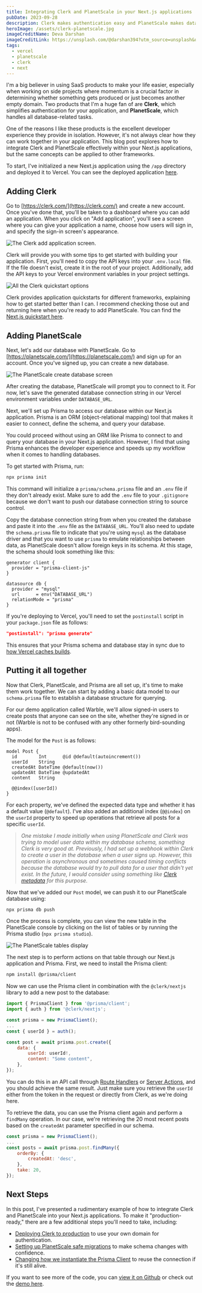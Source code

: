 ```yaml
---
title: Integrating Clerk and PlanetScale in your Next.js applications
pubDate: 2023-09-28
description: Clerk makes authentication easy and PlanetScale makes databases easy but how do you make them work together?
heroImage: /assets/clerk-planetscale.jpg
imageCreditName: Deva Darshan
imageCreditLink: https://unsplash.com/@darshan394?utm_source=unsplash&utm_medium=referral&utm_content=creditCopyText
tags:
  - vercel
  - planetscale
  - clerk
  - next
---
```


I'm a big believer in using SaaS products to make your life easier, especially when working on side projects where momentum is a crucial factor in determining whether something gets produced or just becomes another empty domain. Two products that I'm a huge fan of are **Clerk**, which simplifies authentication for your application, and **PlanetScale**, which handles all database-related tasks.

One of the reasons I like these products is the excellent developer experience they provide in isolation. However, it's not always clear how they can work together in your application. This blog post explores how to integrate Clerk and PlanetScale effectively within your Next.js applications, but the same concepts can be applied to other frameworks.

To start, I've initialized a new Next.js application using the `/app` directory and deployed it to Vercel. You can see the deployed application [here](https://warble-plum.vercel.app/).

## Adding Clerk

Go to [https://clerk.com/](https://clerk.com/) and create a new account. Once you've done that, you'll be taken to a dashboard where you can add an application. When you click on "Add application", you'll see a screen where you can give your application a name, choose how users will sign in, and specify the sign-in screen's appearance.

![The Clerk add application screen.](/assets/clerk-create.png)

Clerk will provide you with some tips to get started with building your application. First, you'll need to copy the API keys into your `.env.local` file. If the file doesn't exist, create it in the root of your project. Additionally, add the API keys to your Vercel environment variables in your project settings.

![All the Clerk quickstart options](/assets/clerk-quickstarts.png)

Clerk provides application quickstarts for different frameworks, explaining how to get started better than I can. I recommend checking those out and returning here when you're ready to add PlanetScale. You can find the [Next.js quickstart here](https://clerk.com/docs/quickstarts/nextjs).

## Adding PlanetScale

Next, let's add our database with PlanetScale. Go to [https://planetscale.com/](https://planetscale.com/) and sign up for an account. Once you've signed up, you can create a new database.

![The PlanetScale create database screen](/assets/planetscale-create-database.png)

After creating the database, PlanetScale will prompt you to connect to it. For now, let's save the generated database connection string in our Vercel environment variables under `DATABASE_URL`.

Next, we'll set up Prisma to access our database within our Next.js application. Prisma is an ORM (object-relational mapping) tool that makes it easier to connect, define the schema, and query your database.

You could proceed without using an ORM like Prisma to connect to and query your database in your Next.js application. However, I find that using Prisma enhances the developer experience and speeds up my workflow when it comes to handling databases.

To get started with Prisma, run:

```sh
npx prisma init
```

This command will initialize a `prisma/schema.prisma` file and an `.env` file if they don't already exist. Make sure to add the `.env` file to your `.gitignore` because we don't want to push our database connection string to source control.

Copy the database connection string from when you created the database and paste it into the `.env` file as the `DATABASE_URL`. You'll also need to update the `schema.prisma` file to indicate that you're using `mysql` as the database driver and that you want to use `prisma` to emulate relationships between data, as PlanetScale doesn't allow foreign keys in its schema. At this stage, the schema should look something like this:

```prisma
generator client {
  provider = "prisma-client-js"
}

datasource db {
  provider = "mysql"
  url      = env("DATABASE_URL")
  relationMode = "prisma"
}

```

If you're deploying to Vercel, you'll need to set the `postinstall` script in your `package.json` file as follows:

```json
"postinstall": "prisma generate"
```

This ensures that your Prisma schema and database stay in sync due to [how Vercel caches builds](https://www.prisma.io/docs/guides/other/troubleshooting-orm/help-articles/vercel-caching-issue).

## Putting it all together

Now that Clerk, PlanetScale, and Prisma are all set up, it's time to make them work together. We can start by adding a basic data model to our `schema.prisma` file to establish a database structure for querying.

For our demo application called Warble, we'll allow signed-in users to create posts that anyone can see on the site, whether they're signed in or not (Warble is not to be confused with any other formerly bird-sounding apps).

The model for the `Post` is as follows:

```prisma
model Post {
  id        Int      @id @default(autoincrement())
  userId    String
  createdAt DateTime @default(now())
  updatedAt DateTime @updatedAt
  content   String

  @@index([userId])
}
```

For each property, we've defined the expected data type and whether it has a default value (`@default`). I've also added an additional index (`@@index`) on the `userId` property to speed up operations that retrieve all posts for a specific `userId`.

> _One mistake I made initially when using PlanetScale and Clerk was trying to model user data within my database schema, something Clerk is very good at. Previously, I had set up a webhook within Clerk to create a user in the database when a user signs up. However, this operation is asynchronous and sometimes caused timing conflicts because the database would try to pull data for a user that didn't yet exist. In the future, I would consider using something like [Clerk metadata](https://clerk.com/docs/users/metadata) for this purpose._

Now that we've added our `Post` model, we can push it to our PlanetScale database using:

```sh
npx prisma db push
```

Once the process is complete, you can view the new table in the PlanetScale console by clicking on the list of tables or by running the Prisma studio (`npx prisma studio`).

![The PlanetScale tables display](/assets/planetscale-tables.png)

The next step is to perform actions on that table through our Next.js application and Prisma. First, we need to install the Prisma client:

```sh
npm install @prisma/client
```

Now we can use the Prisma client in combination with the `@clerk/nextjs` library to add a new post to the database:

```javascript
import { PrismaClient } from '@prisma/client';
import { auth } from '@clerk/nextjs';

const prisma = new PrismaClient();
...
const { userId } = auth();

const post = await prisma.post.create({
	data: {
		userId: userId!,
		content: "Some content",
	},
});
```

You can do this in an API call through [Route Handlers](https://nextjs.org/docs/app/building-your-application/routing/route-handlers) or [Server Actions](https://nextjs.org/docs/app/api-reference/functions/server-actions), and you should achieve the same result. Just make sure you retrieve the `userId` either from the token in the request or directly from Clerk, as we're doing here.

To retrieve the data, you can use the Prisma client again and perform a `findMany` operation. In our case, we're retrieving the 20 most recent posts based on the `createdAt` parameter specified in our schema.

```javascript
const prisma = new PrismaClient();
...
const posts = await prisma.post.findMany({
	orderBy: {
		createdAt: 'desc',
	},
	take: 20,
});

```

## Next Steps

In this post, I've presented a rudimentary example of how to integrate Clerk and PlanetScale into your Next.js applications. To make it "production-ready," there are a few additional steps you'll need to take, including:

- [Deploying Clerk to production](https://clerk.com/docs/deployments/overview) to use your own domain for authentication.
- [Setting up PlanetScale safe migrations](https://planetscale.com/docs/concepts/safe-migrations) to make schema changes with confidence.
- [Changing how we instantiate the Prisma Client](https://www.prisma.io/docs/guides/other/troubleshooting-orm/help-articles/nextjs-prisma-client-dev-practices) to reuse the connection if it's still alive.

If you want to see more of the code, you can [view it on Github](https://github.com/timveletta/warble) or check out the [demo here](https://warble-plum.vercel.app/).

